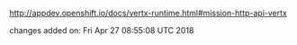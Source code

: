 http://appdev.openshift.io/docs/vertx-runtime.html#mission-http-api-vertx

 
 changes added on: Fri Apr 27 08:55:08 UTC 2018